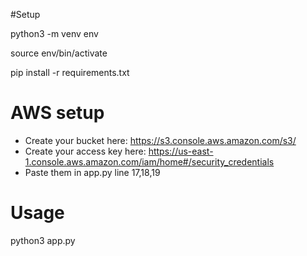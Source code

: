 
#Setup

python3 -m venv env

source env/bin/activate

pip install -r requirements.txt

# AWS setup

- Create your bucket here: https://s3.console.aws.amazon.com/s3/
- Create your access key here: https://us-east-1.console.aws.amazon.com/iam/home#/security_credentials
- Paste them in app.py line 17,18,19

# Usage

python3 app.py